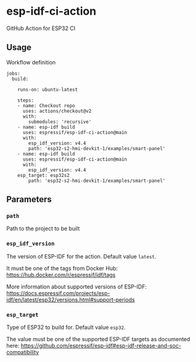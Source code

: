 # esp-idf-ci-action

GitHub Action for ESP32 CI

## Usage

Workflow definition

```
jobs:
  build:

    runs-on: ubuntu-latest

    steps:
    - name: Checkout repo
      uses: actions/checkout@v2
      with:
        submodules: 'recursive'
    - name: esp-idf build
      uses: espressif/esp-idf-ci-action@main
      with:
        esp_idf_version: v4.4
        path: 'esp32-s2-hmi-devkit-1/examples/smart-panel'
    - name: esp-idf build
      uses: espressif/esp-idf-ci-action@main
      with:
        esp_idf_version: v4.4
	esp_target: esp32s2
        path: 'esp32-s2-hmi-devkit-1/examples/smart-panel'
```

## Parameters

### `path`

Path to the project to be built

### `esp_idf_version`

The version of ESP-IDF for the action. Default value `latest`.

It must be one of the tags from Docker Hub: https://hub.docker.com/r/espressif/idf/tags

More information about supported versions of ESP-IDF: https://docs.espressif.com/projects/esp-idf/en/latest/esp32/versions.html#support-periods

### `esp_target`

Type of ESP32 to build for. Default value `esp32`.

The value must be one of the supported ESP-IDF targets as documented here: https://github.com/espressif/esp-idf#esp-idf-release-and-soc-compatibility
